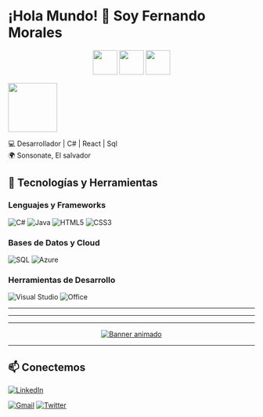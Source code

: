 # ¡Hola Mundo! 👾 Soy Fernando Morales
<p align="center">
  <img src="https://media.giphy.com/media/jTNG3RF6EwbkpD4LZx/giphy.gif" width="50"> 
  <img src="https://media.giphy.com/media/ln7z2eWriiQAllfVcn/giphy.gif" width="50"> 
  <img src="https://media.giphy.com/media/kH6CqYiquZawmU1HI6/giphy.gif" width="50">
</p>

 <img src="https://images.pexels.com/photos/276452/pexels-photo-276452.jpeg?auto=compress&cs=tinysrgb&w=600" width="100" height="100">


💻 Desarrollador  | C# | React | Sql  
🌍 Sonsonate, El salvador  



## 🚀 **Tecnologías y Herramientas**

### **Lenguajes y Frameworks**
![C#](https://img.shields.io/badge/C%23-239120?style=for-the-badge&logo=c-sharp&logoColor=white)
![Java](https://img.shields.io/badge/Java-ED8B00?style=for-the-badge&logo=openjdk&logoColor=white)
![HTML5](https://img.shields.io/badge/HTML5-E34F26?style=for-the-badge&logo=html5&logoColor=white)
![CSS3](https://img.shields.io/badge/CSS3-1572B6?style=for-the-badge&logo=css3&logoColor=white)

### **Bases de Datos y Cloud**
![SQL](https://img.shields.io/badge/SQL-CC2927?style=for-the-badge&logo=microsoft-sql-server&logoColor=white)
![Azure](https://img.shields.io/badge/Azure-0089D6?style=for-the-badge&logo=microsoft-azure&logoColor=white)

### **Herramientas de Desarrollo**
![Visual Studio](https://img.shields.io/badge/Visual_Studio-5C2D91?style=for-the-badge&logo=visual-studio&logoColor=white)
![Office](https://img.shields.io/badge/Microsoft_Office-D83B01?style=for-the-badge&logo=microsoft-office&logoColor=white)


---


---





---






<!-- Iconos flotantes -->

<!-- Banderín interactivo -->
<p align="center">
  <a href="https://git.io/typing-svg">
    <img src="https://readme-typing-svg.demolab.com?font=Fira+Code&weight=600&size=24&duration=2000&pause=500&color=1E90FF&center=true&vCenter=true&width=500&lines=¡Bienvenido+a+mi+perfil!;Espero+que+te+gusten+mis+proyectos" alt="Banner animado" />
  </a>
</p>

---

## 📫 **Conectemos**



[![LinkedIn](https://img.shields.io/badge/LinkedIn-0A66C2?style=for-the-badge&logo=linkedin&logoColor=white)](https://www.linkedin.com/in/luis-fernando-morales-p%EF%BF%BDrez-58283b35a/)

[![Gmail](https://img.shields.io/badge/-Gmail-D14836?style=for-the-badge&logo=gmail&logoColor=white)](mailto:tu.email@ejemplo.com)
[![Twitter](https://img.shields.io/badge/-Twitter-1DA1F2?style=for-the-badge&logo=twitter&logoColor=white)](https://twitter.com/TU_USUARIO)







<!---
FernandoMorales252/FernandoMorales252 is a ✨ special ✨ repository because its `README.md` (this file) appears on your GitHub profile.
You can click the Preview link to take a look at your changes.
--->
